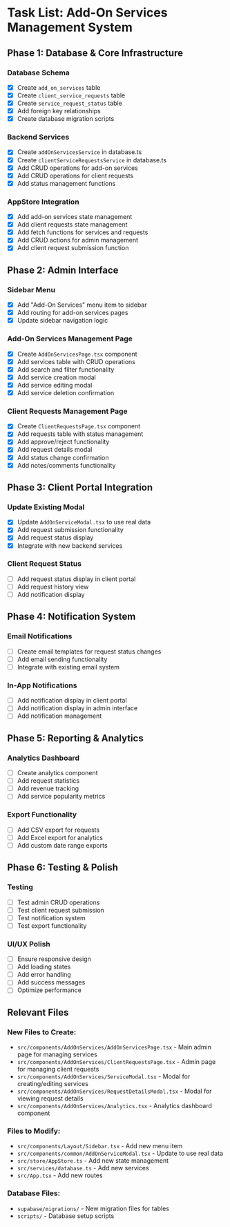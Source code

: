 # Task List: Add-On Services Management System

## Phase 1: Database & Core Infrastructure

### Database Schema
- [x] Create `add_on_services` table
- [x] Create `client_service_requests` table  
- [x] Create `service_request_status` table
- [x] Add foreign key relationships
- [x] Create database migration scripts

### Backend Services
- [x] Create `addOnServicesService` in database.ts
- [x] Create `clientServiceRequestsService` in database.ts
- [x] Add CRUD operations for add-on services
- [x] Add CRUD operations for client requests
- [x] Add status management functions

### AppStore Integration
- [x] Add add-on services state management
- [x] Add client requests state management
- [x] Add fetch functions for services and requests
- [x] Add CRUD actions for admin management
- [x] Add client request submission function

## Phase 2: Admin Interface

### Sidebar Menu
- [x] Add "Add-On Services" menu item to sidebar
- [x] Add routing for add-on services pages
- [x] Update sidebar navigation logic

### Add-On Services Management Page
- [x] Create `AddOnServicesPage.tsx` component
- [x] Add services table with CRUD operations
- [x] Add search and filter functionality
- [x] Add service creation modal
- [x] Add service editing modal
- [x] Add service deletion confirmation

### Client Requests Management Page
- [x] Create `ClientRequestsPage.tsx` component
- [x] Add requests table with status management
- [x] Add approve/reject functionality
- [x] Add request details modal
- [x] Add status change confirmation
- [x] Add notes/comments functionality

## Phase 3: Client Portal Integration

### Update Existing Modal
- [x] Update `AddOnServiceModal.tsx` to use real data
- [x] Add request submission functionality
- [x] Add request status display
- [x] Integrate with new backend services

### Client Request Status
- [ ] Add request status display in client portal
- [ ] Add request history view
- [ ] Add notification display

## Phase 4: Notification System

### Email Notifications
- [ ] Create email templates for request status changes
- [ ] Add email sending functionality
- [ ] Integrate with existing email system

### In-App Notifications
- [ ] Add notification display in client portal
- [ ] Add notification display in admin interface
- [ ] Add notification management

## Phase 5: Reporting & Analytics

### Analytics Dashboard
- [ ] Create analytics component
- [ ] Add request statistics
- [ ] Add revenue tracking
- [ ] Add service popularity metrics

### Export Functionality
- [ ] Add CSV export for requests
- [ ] Add Excel export for analytics
- [ ] Add custom date range exports

## Phase 6: Testing & Polish

### Testing
- [ ] Test admin CRUD operations
- [ ] Test client request submission
- [ ] Test notification system
- [ ] Test export functionality

### UI/UX Polish
- [ ] Ensure responsive design
- [ ] Add loading states
- [ ] Add error handling
- [ ] Add success messages
- [ ] Optimize performance

## Relevant Files

### New Files to Create:
- `src/components/AddOnServices/AddOnServicesPage.tsx` - Main admin page for managing services
- `src/components/AddOnServices/ClientRequestsPage.tsx` - Admin page for managing client requests
- `src/components/AddOnServices/ServiceModal.tsx` - Modal for creating/editing services
- `src/components/AddOnServices/RequestDetailsModal.tsx` - Modal for viewing request details
- `src/components/AddOnServices/Analytics.tsx` - Analytics dashboard component

### Files to Modify:
- `src/components/Layout/Sidebar.tsx` - Add new menu item
- `src/components/common/AddOnServiceModal.tsx` - Update to use real data
- `src/store/AppStore.ts` - Add new state management
- `src/services/database.ts` - Add new services
- `src/App.tsx` - Add new routes

### Database Files:
- `supabase/migrations/` - New migration files for tables
- `scripts/` - Database setup scripts 